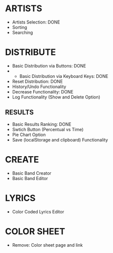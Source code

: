 # ARTISTS
- Artists Selection: DONE
- Sorting
- Searching

# DISTRIBUTE
- Basic Distribution via Buttons: DONE
- - Basic Distribution via Keyboard Keys: DONE
- Reset Distribution: DONE
- History/Undo Functionality
- Decrease Functionality: DONE
- Log Functionality (Show and Delete Option)

## RESULTS
- Basic Results Ranking: DONE
- Swtich Button (Percentual vs Time)
- Pie Chart Option
- Save (localStorage and clipboard) Functionality

# CREATE
- Basic Band Creator
- Basic Band Editor

# LYRICS
- Color Coded Lyrics Editor

# COLOR SHEET
- Remove: Color sheet page and link